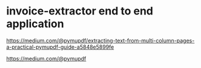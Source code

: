 # invoice-extractor end to end application 


https://medium.com/@pymupdf/extracting-text-from-multi-column-pages-a-practical-pymupdf-guide-a5848e5899fe

https://medium.com/@pymupdf